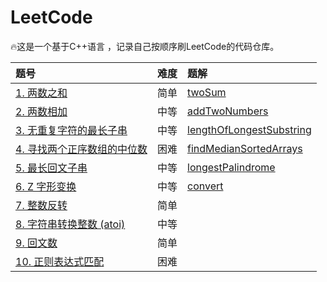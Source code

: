 # LeetCode

🔥这是一个基于C++语言 ，记录自己按顺序刷LeetCode的代码仓库。

| 题号                                                         | 难度 | 题解                                                         |
| :----------------------------------------------------------- | ---- | :----------------------------------------------------------- |
| [1. 两数之和](https://leetcode-cn.com/problems/two-sum/)     | 简单 | [twoSum](https://github.com/T1mzhou/LeetCode/blob/main/code/twoSum.cpp) |
| [2. 两数相加](https://leetcode-cn.com/problems/add-two-numbers/) | 中等 | [addTwoNumbers](https://github.com/T1mzhou/LeetCode/blob/main/code/addTwoNumbers.cpp) |
| [3. 无重复字符的最长子串](https://leetcode-cn.com/problems/longest-substring-without-repeating-characters/) | 中等 | [lengthOfLongestSubstring](https://github.com/T1mzhou/LeetCode/blob/main/code/lengthOfLongestSubstring.cpp) |
| [4. 寻找两个正序数组的中位数](https://leetcode-cn.com/problems/median-of-two-sorted-arrays/) | 困难 | [findMedianSortedArrays](https://github.com/T1mzhou/LeetCode/blob/main/code/findMedianSortedArrays.cpp) |
| [5. 最长回文子串](https://leetcode-cn.com/problems/longest-palindromic-substring/) | 中等 | [longestPalindrome](https://github.com/T1mzhou/LeetCode/blob/main/code/longestPalindrome.cpp) |
| [6. Z 字形变换](https://leetcode-cn.com/problems/zigzag-conversion/) | 中等 |[convert](https://github.com/T1mzhou/LeetCode/blob/main/code/convert.cpp)                                                              |
| [7. 整数反转](https://leetcode-cn.com/problems/reverse-integer/) | 简单 |                                                              |
| [8. 字符串转换整数 (atoi)](https://leetcode-cn.com/problems/string-to-integer-atoi/) | 中等 |                                                              |
| [9. 回文数](https://leetcode-cn.com/problems/palindrome-number/) | 简单 |                                                              |
| [10. 正则表达式匹配](https://leetcode-cn.com/problems/regular-expression-matching/) | 困难 |                                                              |

